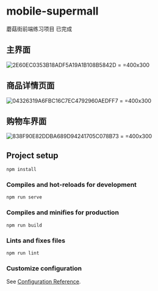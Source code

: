 # mobile-supermall

蘑菇街前端练习项目 已完成

## 主界面

![2E60EC0353B18ADF5A19A1B108B5842D](https://user-images.githubusercontent.com/101635531/173329615-c9f4cd79-4a3a-4535-b26a-4faee15099b0.png) = =400x300

## 商品详情页面

![04326319A6FBC16C7EC4792960AEDFF7](https://user-images.githubusercontent.com/101635531/173329699-2f514a92-5104-4e0b-985b-c25467048bcc.png) = =400x300

## 购物车界面

![838F90E82DDBA689D94241705C078B73](https://user-images.githubusercontent.com/101635531/173329741-1db58077-2303-4336-8646-d2de2c1f189e.png) = =400x300


## Project setup
```
npm install
```

### Compiles and hot-reloads for development
```
npm run serve
```

### Compiles and minifies for production
```
npm run build
```

### Lints and fixes files
```
npm run lint
```

### Customize configuration
See [Configuration Reference](https://cli.vuejs.org/config/).
